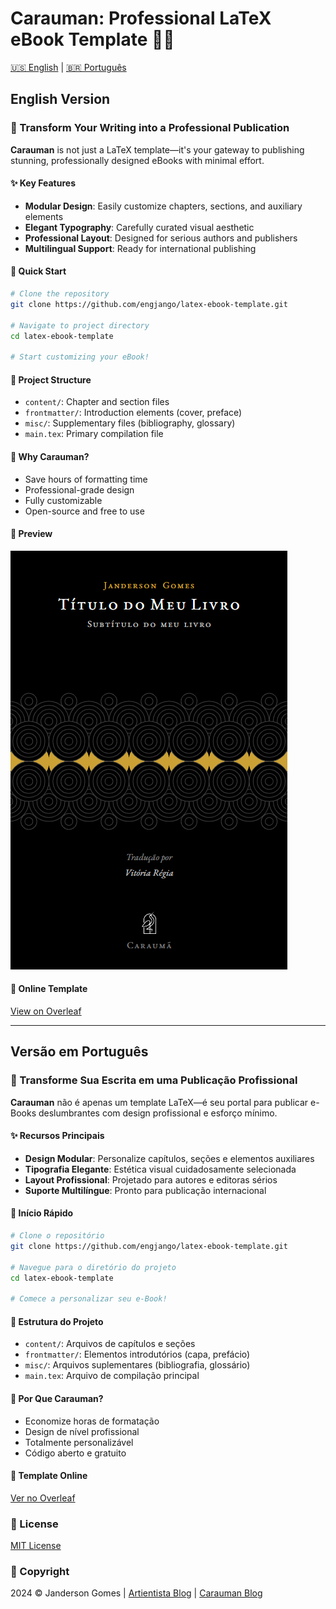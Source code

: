 # Carauman: Professional LaTeX eBook Template 📘✨

[🇺🇸 English](#english-version) | [🇧🇷 Português](#versão-em-português)

## English Version

### 🚀 Transform Your Writing into a Professional Publication

**Carauman** is not just a LaTeX template—it's your gateway to publishing stunning, professionally designed eBooks with minimal effort.

#### ✨ Key Features
- **Modular Design**: Easily customize chapters, sections, and auxiliary elements
- **Elegant Typography**: Carefully curated visual aesthetic
- **Professional Layout**: Designed for serious authors and publishers
- **Multilingual Support**: Ready for international publishing

#### 🔧 Quick Start
```bash
# Clone the repository
git clone https://github.com/engjango/latex-ebook-template.git

# Navigate to project directory
cd latex-ebook-template

# Start customizing your eBook!
```

#### 📂 Project Structure
- `content/`: Chapter and section files
- `frontmatter/`: Introduction elements (cover, preface)
- `misc/`: Supplementary files (bibliography, glossary)
- `main.tex`: Primary compilation file

#### 🌟 Why Carauman?
- Save hours of formatting time
- Professional-grade design
- Fully customizable
- Open-source and free to use

#### 📸 Preview
![Carauman eBook Template](https://raw.githubusercontent.com/engjango/latex-ebook-template/main/screenshot-ebook.png)

#### 🔗 Online Template
[View on Overleaf](https://pt.overleaf.com/latex/templates/carauma/pjksmbfyrnkr)

---

## Versão em Português

### 🚀 Transforme Sua Escrita em uma Publicação Profissional

**Carauman** não é apenas um template LaTeX—é seu portal para publicar e-Books deslumbrantes com design profissional e esforço mínimo.

#### ✨ Recursos Principais
- **Design Modular**: Personalize capítulos, seções e elementos auxiliares
- **Tipografia Elegante**: Estética visual cuidadosamente selecionada
- **Layout Profissional**: Projetado para autores e editoras sérios
- **Suporte Multilíngue**: Pronto para publicação internacional

#### 🔧 Início Rápido
```bash
# Clone o repositório
git clone https://github.com/engjango/latex-ebook-template.git

# Navegue para o diretório do projeto
cd latex-ebook-template

# Comece a personalizar seu e-Book!
```

#### 📂 Estrutura do Projeto
- `content/`: Arquivos de capítulos e seções
- `frontmatter/`: Elementos introdutórios (capa, prefácio)
- `misc/`: Arquivos suplementares (bibliografia, glossário)
- `main.tex`: Arquivo de compilação principal

#### 🌟 Por Que Carauman?
- Economize horas de formatação
- Design de nível profissional
- Totalmente personalizável
- Código aberto e gratuito

#### 🔗 Template Online
[Ver no Overleaf](https://pt.overleaf.com/latex/templates/carauma/pjksmbfyrnkr)

### 📜 License
[MIT License](LICENSE.md)

### 📝 Copyright
2024 © Janderson Gomes | [Artientista Blog](https://artientista.blogspot.com) | [Carauman Blog](https://carauman.blogspot.com)
